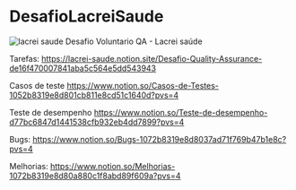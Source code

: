  # DesafioLacreiSaude 
![lacrei saude](https://github.com/user-attachments/assets/1db1615f-2781-4292-b2a0-071fe0bbc793)
Desafio Voluntario QA - Lacrei saúde

Tarefas:
https://lacrei-saude.notion.site/Desafio-Quality-Assurance-de16f470007841aba5c564e5dd543943

Casos de teste
https://www.notion.so/Casos-de-Testes-1052b8319e8d801cb811e8cd51c1640d?pvs=4

 Teste de desempenho
 https://www.notion.so/Teste-de-desempenho-d77bc6847d1441538cfb932eb4dd7899?pvs=4

 Bugs:
https://www.notion.so/Bugs-1072b8319e8d8037ad71f769b47b1e8c?pvs=4

Melhorias:
https://www.notion.so/Melhorias-1072b8319e8d80a880c1f8abd89f609a?pvs=4
